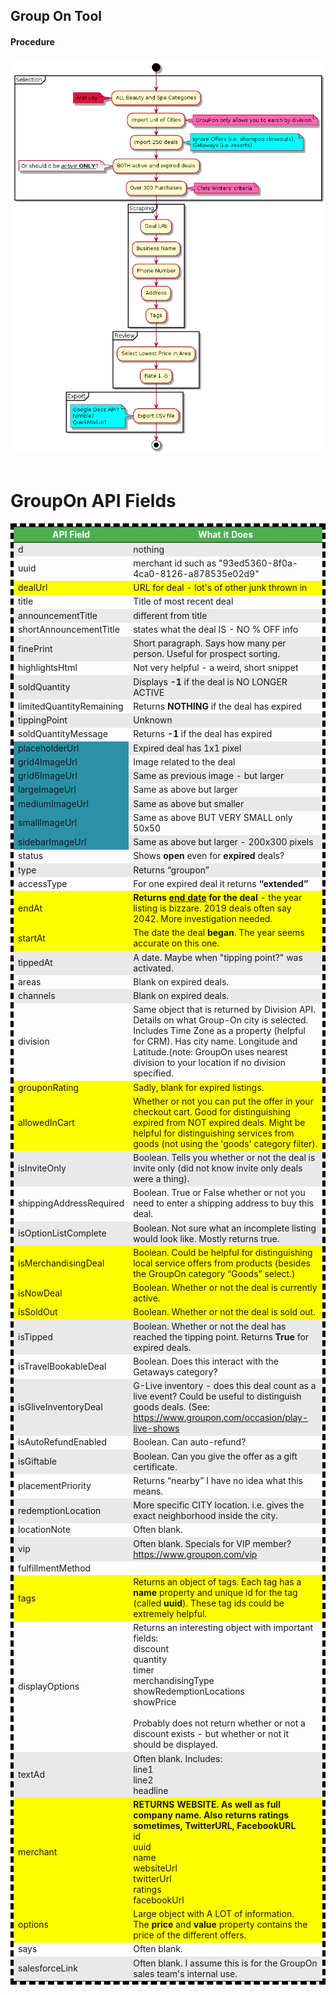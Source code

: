 <head>
<style type="text/css">
table {
    border: 5px dashed black;
}
tr:nth-child(odd) { 
    background-color: #e9e9e9;
}
tr:hover {
    background-color: #ff0000; 
}
.critical { 
    background-color: #ffff00; 
}

th, td {
        padding: 10px;
}
th {
  background-color: #4CAF50;
  color: white;
}
.image-property {
    background-color: #2b91a7;

}

.image-property:nth-of-type(3) {
    background-color: #18777e;
}


</style>
</head>
<body>
<h2>Group On Tool</h2>
<h4>Procedure</h4>
<img src="groupon.png" alt='plant uml diagram' />
<br />
<br />
<h1>GroupOn API Fields</h1>
<table>
<thead>
<th>API Field</th><th>What it Does</th>
</thead>
<tbody>
<tr>
<td>d</td> <td>nothing</td>
</tr>
<tr>
<td>uuid</td>  <td>merchant id such as "93ed5360-8f0a-4ca0-8126-a878535e02d9"</td>
</tr>
<tr>
<td class="critical">dealUrl</td>  <td class="critical">URL for deal - lot's of other junk thrown in</td>
</tr>
<tr>
<td>title</td>  <td>Title of most recent deal</td>
</tr>
<tr>
<td>announcementTitle</td>  <td>different from title</td>
</tr>
<tr>
<td>shortAnnouncementTitle</td>  <td>states what the deal IS - NO % OFF info</td>
</tr>
<tr>
<td>finePrint</td>  <td>Short paragraph.  Says how many per person.  Useful for prospect sorting.</td>
</tr>
<tr>
<td>highlightsHtml</td>  <td>Not very helpful - a weird, short snippet</td>
</tr>
<tr>
<td>soldQuantity</td><td>Displays <b>-1</b> if the deal is NO LONGER ACTIVE</td>
</tr>
<td>
limitedQuantityRemaining</td>
<td>Returns <b>NOTHING</b> if the deal has expired</td>
</tr>
<tr>
<td>
tippingPoint
</td>
<td>Unknown</td>
</tr>
<tr>
<td>
soldQuantityMessage
</td>
<td>Returns <b>-1</b> if the deal has expired</td>
</tr>
<tr>

<td class="image-property">
placeholderUrl
</td>
<td>Expired deal has 1x1 pixel</td>
</tr>
<tr>
<td class="image-property">
grid4ImageUrl
</td>
<td>Image related to the deal</td>
</tr>
<tr>
<td class="image-property">
grid6ImageUrl
</td>
<td>Same as previous image - but larger</td>
</tr>
<tr>
<td class="image-property">
largeImageUrl
</td>
<td>Same as above but larger</td>
</tr>
<tr>
<td class="image-property">
mediumImageUrl
</td>
<td>Same as above but smaller</td>
</tr>
<tr>
<td class="image-property">
smallImageUrl
</td>
<td>Same as above BUT VERY SMALL only 50x50</td>
</tr>
<tr>
<td class="image-property">
sidebarImageUrl
</td>

<td>Same as above but larger - 200x300 pixels</td>
</tr>
<tr>
<td>
status
</td>
<td>Shows <b>open</b> even for <b>expired</b> deals?</td>
</tr>
<tr>
<td>type</td>
<td>Returns &ldquo;groupon&rdquo;</td>
</tr>
<td>
accessType
</td>
<td>
For one expired deal it returns <b>&ldquo;extended&rdquo;</b>
</td>

</tr>
<tr>
<td class="critical">
endAt
</td>
<td class="critical"><b>Returns <u>end date</u> for the deal</b> - the year listing is bizzare.  2019 deals often say 2042.  More investigation needed. </td>
</tr>
<tr>
<td class="critical">
startAt
</td>
<td class="critical">The date the deal <b>began</b>.  The year seems accurate on this one.</td>
</tr>
<tr>
<td>
tippedAt
</td>
<td>A date.  Maybe when "tipping point?" was activated.</td>
</tr>
<tr>
<td>
areas
</td>
<td>Blank on expired deals.</td>

</tr>
<tr>
<td>
channels
</td>
<td>Blank on expired deals.</td>
</tr>
<tr>
<td>
division
</td>
<td>Same object that is returned by Division API.  Details on what Group-On city is selected.  Includes Time Zone as a property (helpful for CRM).  Has city name.  Longitude and Latitude.(note: GroupOn uses nearest division to your location if no division specified.</td>
</tr>
<tr>
<td class="critical">
grouponRating
</td>
<td class="critical">
Sadly, blank for expired listings.
</td>

</tr>
<tr>
<td class="critical">
allowedInCart
</td>
<td class="critical">
Whether or not you can put the offer in your checkout cart.  Good for distinguishing expired from NOT expired deals.  Might be helpful for distinguishing services from goods (not using the 'goods' category filter).
</td>
</tr>
<tr>
<td>
isInviteOnly
</td>
<td>
Boolean.  Tells you whether or not the deal is invite only (did not know invite only deals were a thing).
</td>
</tr>
<tr>
<td>
shippingAddressRequired
</td>
<td>Boolean.  True or False whether or not you need to enter a shipping address to buy this deal.
</td>
</tr>
<tr>
<td>
isOptionListComplete
</td>
<td>Boolean.  Not sure what an incomplete listing would look like.  Mostly returns true.
</td>
</tr>
<tr>
<td class="critical">
isMerchandisingDeal
</td>
<td class="critical">
Boolean.  Could be helpful for distinguishing local service offers from products (besides the GroupOn category &ldquo;Goods&rdquo; select.)</td>
</tr>
<tr>
<td class="critical">
isNowDeal
</td>
<td class="critical">Boolean.  Whether or not the deal is currently active.
</td>

</tr>
<tr>
<td class="critical">
isSoldOut
</td>
<td class="critical">
Boolean. Whether or not the deal is sold out.
</td>

</tr>
<tr>
<td>

isTipped
</td>
<td>
Boolean.  Whether or not the deal has reached the tipping point.  Returns <b>True</b> for expired deals.</td>

</tr>
<tr>
<td>
isTravelBookableDeal
</td>
<td>Boolean.  Does this interact with the Getaways category?</td>
</td>
</tr>
<tr>
<td>
isGliveInventoryDeal
</td>
<td>
G-Live inventory - does this deal count as a live event?  Could be useful to distinguish goods deals. (See: <a href="https://www.groupon.com/occasion/play-live-shows">https://www.groupon.com/occasion/play-live-shows</a></td>
</tr>
<tr>
<td>
isAutoRefundEnabled
</td>
<td>Boolean.  Can auto-refund?
</td>
</tr>
<tr>
<td>
isGiftable
</td>
<td>
Boolean. Can you give the offer as a gift certificate.
</td>
</tr>
<tr>
<td>
placementPriority
</td>
<td>
Returns &ldquo;nearby&rdquo; I have no idea what this means.
</td>
</tr>
<tr>
<td>
redemptionLocation
</td>
<td>More specific CITY location.  i.e. gives the exact neighborhood inside the city. 
</td>
</tr>
<tr>
<td>
locationNote
</td>
<td>
Often blank.
</td>
</tr>
<tr>
<td>
vip
</td>
<td>Often blank.  Specials for VIP member? <a href="https://www.groupon.com/vip">https://www.groupon.com/vip</a></td>
</tr>
<tr>
<td>
fulfillmentMethod
</td>
</tr>
<tr>
<td class="critical">
tags
</td>
<td class="critical">
Returns an object of tags.  Each tag has a <b>name</b> property and unique id for the tag (called <b>uuid</b>).  These tag ids could be extremely helpful.
</td>
</tr>
<td>
displayOptions
</td>
<td>
Returns an interesting object with important fields:
<br />
discount<br />
quantity<br />
timer<br />
merchandisingType<br />
showRedemptionLocations<br />
showPrice<br />
<br />
Probably does not return whether or not a discount exists - but whether or not it should be displayed.
</td>
</tr>
<tr>
<td>
textAd
</td>
<td>Often blank.  Includes: <br />
line1<br />
line2<br />
headline<br />
</td>
</tr>
<tr>
<td class="critical">
merchant
</td>
<td class="critical">
<b>RETURNS WEBSITE.  As well as full company name.  Also returns ratings sometimes, TwitterURL, FacebookURL</b>
<br />
id <br />        
uuid<br />       
name<br />       
websiteUrl <br />
twitterUrl<br /> 
ratings<br />    
facebookUrl<br />
</td>
</tr>
<tr>
<td class="critical">
options
</td>
<td class="critical">
Large object with A LOT of information.
<br />
The <b>price</b> and <b>value</b> property contains the price of the different offers.
</td>
</tr>
<tr>
<td>
says
</td>
<td>
Often blank.
</td>

</tr>
<tr>
<td>
salesforceLink
</td>
<td>
Often blank.  I assume this is for the GroupOn sales team's internal use.
</td>
</tr>
</tbody> 
</table>
</body>
